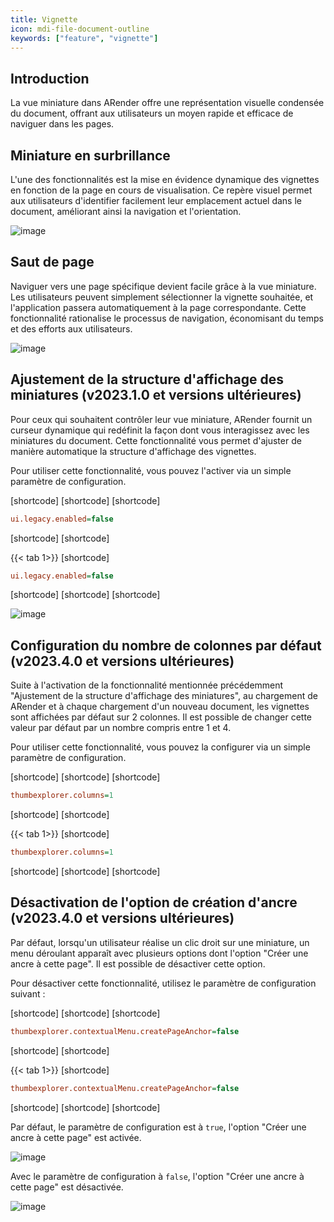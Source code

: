 ```yaml
---
title: Vignette
icon: mdi-file-document-outline
keywords: ["feature", "vignette"]
---
```


## Introduction

La vue miniature dans ARender offre une représentation visuelle condensée du document, offrant aux utilisateurs
un moyen rapide et efficace de naviguer dans les pages.

## Miniature en surbrillance

L'une des fonctionnalités est la mise en évidence dynamique des vignettes en fonction de la page en cours de visualisation.
Ce repère visuel permet aux utilisateurs d'identifier facilement leur emplacement actuel dans le document, améliorant ainsi la navigation et l'orientation.

![image]([shortcode])

## Saut de page

Naviguer vers une page spécifique devient facile grâce à la vue miniature. Les utilisateurs peuvent simplement sélectionner la vignette souhaitée,
et l'application passera automatiquement à la page correspondante.
Cette fonctionnalité rationalise le processus de navigation, économisant du temps et des efforts aux utilisateurs.

![image]([shortcode])

## Ajustement de la structure d'affichage des miniatures (v2023.1.0 et versions ultérieures)

Pour ceux qui souhaitent contrôler leur vue miniature, ARender fournit un curseur dynamique qui redéfinit la façon dont vous interagissez avec les miniatures du document. Cette fonctionnalité vous permet d'ajuster de manière automatique la structure d'affichage des vignettes.

Pour utiliser cette fonctionnalité, vous pouvez l'activer via un simple paramètre de configuration.

[shortcode]
[shortcode]
[shortcode]

```cfg
ui.legacy.enabled=false
```

[shortcode]
[shortcode]

{{< tab 1>}}
[shortcode]

```cfg
ui.legacy.enabled=false
```

[shortcode]
[shortcode]
[shortcode]

![image]([shortcode])

## Configuration du nombre de colonnes par défaut (v2023.4.0 et versions ultérieures)

Suite à l'activation de la fonctionnalité mentionnée précédemment "Ajustement de la structure d'affichage
des miniatures", au chargement de ARender et à chaque chargement d'un nouveau document, les vignettes sont
affichées par défaut sur 2 colonnes. Il est possible de changer cette valeur par défaut par un nombre compris
entre 1 et 4.

Pour utiliser cette fonctionnalité, vous pouvez la configurer via un simple paramètre de configuration.

[shortcode]
[shortcode]
[shortcode]

```cfg
thumbexplorer.columns=1
```

[shortcode]
[shortcode]

{{< tab 1>}}
[shortcode]

```cfg
thumbexplorer.columns=1
```

[shortcode]
[shortcode]
[shortcode]

## Désactivation de l'option de création d'ancre (v2023.4.0 et versions ultérieures)

Par défaut, lorsqu'un utilisateur réalise un clic droit sur une miniature, un menu déroulant apparaît avec
plusieurs options dont l'option "Créer une ancre à cette page". Il est possible de désactiver cette option.

Pour désactiver cette fonctionnalité, utilisez le paramètre de configuration suivant :

[shortcode]
[shortcode]
[shortcode]

```cfg
thumbexplorer.contextualMenu.createPageAnchor=false
```

[shortcode]
[shortcode]

{{< tab 1>}}
[shortcode]

```cfg
thumbexplorer.contextualMenu.createPageAnchor=false
```

[shortcode]
[shortcode]
[shortcode]

Par défaut, le paramètre de configuration est à `true`, l'option "Créer une ancre à cette page" est activée.

![image]([shortcode])

Avec le paramètre de configuration à `false`, l'option "Créer une ancre à cette page" est désactivée.

![image]([shortcode])
